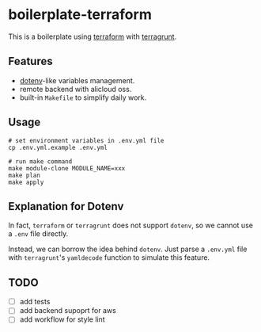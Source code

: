 # boilerplate-terraform

This is a boilerplate using [terraform](https://www.terraform.io) with [terragrunt](https://github.com/gruntwork-io/terragrunt).

## Features

- [dotenv](https://github.com/motdotla/dotenv)-like variables management.
- remote backend with alicloud oss.
- built-in `Makefile` to simplify daily work.

## Usage

```shell
# set environment variables in .env.yml file
cp .env.yml.example .env.yml

# run make command
make module-clone MODULE_NAME=xxx
make plan
make apply
```

## Explanation for Dotenv

In fact, `terraform` or `terragrunt` does not support `dotenv`, so we cannot use a `.env` file directly.

Instead, we can borrow the idea behind `dotenv`. Just parse a `.env.yml` file with `terragrunt`'s `yamldecode` function to simulate this feature.

## TODO

- [ ] add tests
- [ ] add backend supoprt for aws
- [ ] add workflow for style lint

